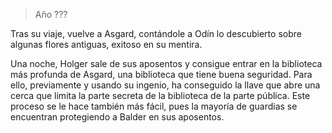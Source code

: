 > Año ???

Tras su viaje, vuelve a Asgard, contándole a Odín lo descubierto sobre algunas flores antiguas, exitoso en su mentira.

Una noche, Holger sale de sus aposentos y consigue entrar en la biblioteca más profunda de Asgard, una biblioteca que tiene buena seguridad. Para ello, previamente y usando su ingenio, ha conseguido la llave que abre una cerca que limita la parte secreta de la biblioteca de la parte pública. Este proceso se le hace también más fácil, pues la mayoría de guardias se encuentran protegiendo a Balder en sus aposentos.